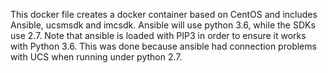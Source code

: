 This docker file creates a docker container based on CentOS and includes Ansible, ucsmsdk and imcsdk. Ansible will use python 3.6, while the SDKs use 2.7. 
Note that ansible is loaded with PIP3 in order to ensure it works with Python 3.6. This was done because ansible had connection problems with UCS when running under python 2.7.
